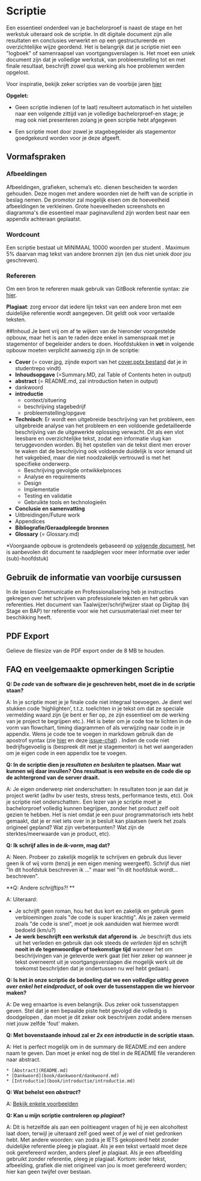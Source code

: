 # Scriptie
Een essentieel onderdeel van je bachelorproef is naast de stage en het werkstuk
uiteraard ook de scriptie. In dit digitale document zijn alle resultaten en
conclusies verwerkt en op een gestructureerde en overzichtelijke wijze
geordend.  Het is belangrijk dat je scriptie niet een "logboek" of samenraapsel
van voortgangsverslagen is. Het moet een uniek document zijn dat je volledige
werkstuk, van probleemstelling tot en met finale resultaat, beschrijft zowel
qua werking als hoe problemen werden opgelost.

Voor inspiratie, bekijk zeker scripties van de voorbije jaren
[hier](http://eaict.ap.be/bedrijven/)

**Opgelet:**
* Geen scriptie indienen (of te laat) resulteert automatisch in het uistellen
  naar een volgende zittijd van je volledige bachelorproef-en stage; je mag ook
  niet presenteren zolang je geen scriptie hebt afgegeven

* Een scriptie moet door zowel je stagebegeleider als stagementor goedgekeurd
  worden voor je deze afgeeft.

## Vormafspraken

### Afbeeldingen
Afbeeldingen, grafieken, schema’s etc. dienen bescheiden te worden gehouden.
Deze mogen met andere woorden niet de helft van de scriptie in beslag nemen. De
promotor zal mogelijk eisen om de hoeveelheid afbeeldingen te verkleinen. Grote
hoeveelheden screenshots en diagramma's die essentieel  maar paginavullend zijn
worden best naar een appendix achteraan geplaatst.

### Wordcount
Een scriptie bestaat uit MINIMAAL 10000 woorden per student . Maximum 5%
daarvan mag tekst van andere bronnen zijn (en dus niet uniek door jou
geschreven).

### Refereren 
Om een bron te refereren maak gebruik van GitBook referentie syntax: zie
[hier](http://toolchain.gitbook.com/syntax/markdown.html#footnotes).

**Plagiaat**: zorg ervoor dat iedere lijn tekst van een andere bron met een
duidelijke referentie wordt aangegeven. Dit geldt ook voor vertaalde teksten. 

##Inhoud
Je bent vrij om af te wijken van de hieronder voorgestelde opbouw, maar het is aan te raden deze enkel in samenspraak met je stagementor of begeleider anders te doen. Hoofdstukken in **vet** in volgende opbouw moeten verplicht aanwezig zijn in de scriptie:
* **Cover** (= cover.jpg, zijnde export van het [cover.pptx bestand](https://github.com/AP-Elektronica-ICT/BAP_Stage_StudentRepo/blob/master/Scriptie/cover.pptx) dat je in studentrepo vindt)
* **Inhoudsopgave** (=Summary.MD, zal Table of Contents heten in output)
* **abstract** (= README.md, zal introduction heten in output)
* dankwoord
* **introductie**
  * context/situering
  * beschrijving stagebedrijf
  * probleemstelling/opgave
* **Technisch**: Er wordt een uitgebreide beschrijving van het probleem, een
  uitgebreide analyse van het probleem en een voldoende gedetailleerde
  beschrijving van de uitgewerkte oplossing verwacht. Dit als een vlot leesbare
  en overzichtelijke tekst, zodat een informatie vlug kan teruggevonden worden.
  Bij het opstellen van de tekst dient men erover te waken dat de beschrijving
  ook voldoende duidelijk is voor iemand uit het vakgebied, maar die niet
  noodzakelijk vertrouwd is met het specifieke onderwerp.
  * Beschrijving gevolgde ontwikkelproces
  * Analyse en requirements
  * Design
  * Implementatie
  * Testing en validatie
  * Gebruikte tools en technologieën
* **Conclusie en samenvatting**
* Uitbreidingen/Future work
* Appendices
* **Bibliografie/Geraadpleegde bronnen**
* **Glossary** (= Glossary.md)

*Voorgaande opbouw is grotendeels gebaseerd op [volgende
document](http://www.csun.edu/~shan/comp696-698/Resources/Thesis-Outline-Guide-rev1.pdf),
het is aanbevolen dit document te raadplegen voor meer informatie over ieder
(sub)-hoofdstuk)

## Gebruik de informatie van voorbije cursussen
In de lessen Communicatie en Professionalisering heb je instructies gekregen over het schrijven van professionele teksten en het gebruik van referenties. Het document van Taalwijzer/schrijfwijzer staat op Digitap (bij Stage en BAP) ter referentie voor wie het cursusmateriaal niet meer ter beschikking heeft.

## PDF Export
Gelieve de filesize van de PDF export onder de 8 MB te houden.

## FAQ en veelgemaakte opmerkingen Scriptie
**Q: De *code* van de software die je geschreven hebt, moet die in de scriptie
staan?**

A:  In je scriptie moet je je finale code niet integraal toevoegen. Je dient
wel  stukken code ‘highlighten’, t.t.z. toelichten in je tekst om dat ze
speciale vermelding waard zijn (je bent er fier op, ze zijn essentieel om de
werking van je project te begrijpen etc.). Het is beter om je code toe te
lichten in de vorm van flowchart, timing diagrammen of als verwijzing naar code
in je appendix. Wens je code toe te voegen in markdown gebruik dan de apostrof
syntax (zie [hier](https://daringfireball.net/projects/markdown/syntax#code) en
deze
[issue-chat](https://github.com/AP-Elektronica-ICT/BAP_Stage_Syllabus/issues/23))
. Indien de code niet bedrijfsgevoelig is (bespreek dit met je stagementor) is
het wel aangeraden om je eigen code in een appendix toe te voegen.

**Q:  In de scriptie dien je *resultaten en besluiten* te plaatsen. Maar wat
kunnen wij daar invullen? Ons resultaat is een website en de code die op de
achtergrond van de server draait.**

A: Je eigen onderwerp niet onderschatten: In resultaten toon je aan dat je
project werkt (adhv bv user tests, stress tests, performance tests, etc). Ook
je scriptie niet onderschatten:. Een lezer van je scriptie moet je
bachelorproef volledig kunnen begrijpen, zonder het product zelf ooit gezien te
hebben. Het is niet omdat je een puur programmatorisch iets hebt gemaakt, dat
je er niet iets over in je besluit kan plaatsen (werk het zoals origineel
gepland? Wat zijn verbeterpunten? Wat zijn de
sterktes/meerwaarde van je product, etc).

**Q: Ik schrijf alles in de *ik-vorm*, mag dat?**

A: Neen. Probeer zo zakelijk mogelijk te schrijven en gebruik dus liever geen
ik of wij vorm (tenzij je een eigen mening weergeeft). Schrijf dus niet "In dit
hoofdstuk beschreven ik ..." maar wel "In dit hoofdstuk wordt... beschreven".

**Q: Andere *schrijftips?!* **

A:  Uiteraard:
* Je schrijft geen roman, hou het dus kort en zakelijk en gebruik geen
  verbloemingen zoals "de code is super krachtig". Als je zaken vermeld zoals
  "de code is snel", moet je ook aanduiden wat hiermee wordt bedoeld (km/u?)
* **Je werk beschrijft een werkstuk dat afgerond is**. Je beschrijft dus iets
  uit het verleden en gebruik dan ook steeds de *verleden tijd* en schrijft
  **nooit in de tegenwoordige of toekomstige tijd** wanneer het om beschrijvingen
  van je geleverde werk gaat (let hier zeker op wanneer je tekst overneemt uit je
  voortgangsverslagen die mogelijk werk uit de toekomst beschrijden dat je
  ondertussen nu wel hebt gedaan).

**Q: Is het in onze scriptie de bedoeling dat we een *volledige uitleg geven
over enkel het eindproduct*, of ook over de tussenstappen die we hiervoor
maken?**

A: De weg ernaartoe is even belangrijk. Dus zeker ook tussenstappen geven. Stel
dat je een bepaalde piste hebt gevolgd die volledig is doodgelopen , dan moet
je dit zeker ook beschrijven zodat andere mensen niet jouw zelfde 'fout' maken.

**Q: Met bovenstaande inhoud zal er *2x een introductie* in de scriptie
staan.**

A: Het is perfect mogelijk om in de summary de README.md een andere naam te
geven. Dan moet je enkel nog de titel in de README file veranderen naar
abstract.

```
* [Abstract](README.md)
* [Dankwoord](book/dankwoord/dankwoord.md)
* [Introductie](book/introductie/introductie.md)
```


**Q: Wat behelst een *abstract*?**

A: [Bekijk enkele voorbeelden](https://writing.wisc.edu/Handbook/presentations_abstracts_examples.html)

**Q: Kan u mijn scriptie controleren op *plagiaat*?**

A: Dit is hetzelfde als aan een politieagent vragen of hij je een alcoholtest
laat doen, terwijl je uiteraard zelf goed weet of je wel of niet gedronken
hebt. Met andere woorden: van zodra je IETS gekopieerd hebt zonder duidelijke
referentie pleeg je plagiaat. Als je een tekst vertaald moet deze ook
gerefereerd worden, anders pleef je plagiaat. Als je een afbeelding gebruikt
zonder referentie, pleeg je plagiaat. Kortom: ieder tekst, afbeelding, grafiek
die niet origineel van jou is moet gerefereerd worden; hier kan geen twijfel
over bestaan.

